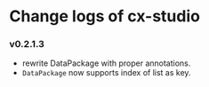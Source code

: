 # Change logs of cx-studio

### v0.2.1.3

- rewrite DataPackage with proper annotations.
- `DataPackage` now supports index of list as key.
